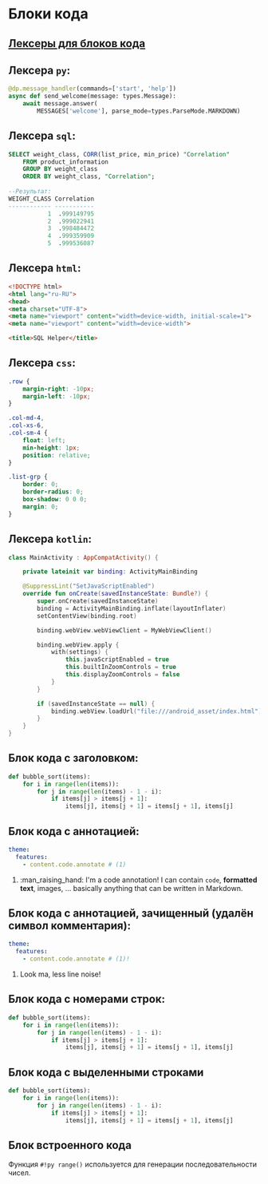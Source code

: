 # Блоки кода

## [Лексеры для блоков кода](https://pygments.org/docs/lexers/)

## Лексера `py`:

``` py
@dp.message_handler(commands=['start', 'help'])
async def send_welcome(message: types.Message):
    await message.answer(
        MESSAGES['welcome'], parse_mode=types.ParseMode.MARKDOWN)
```

## Лексера `sql`:

``` sql
SELECT weight_class, CORR(list_price, min_price) "Correlation"
    FROM product_information
    GROUP BY weight_class
    ORDER BY weight_class, "Correlation";
 
--Результат:    
WEIGHT_CLASS Correlation
------------ -----------
           1  .999149795
           2  .999022941
           3  .998484472
           4  .999359909
           5  .999536087
```

## Лексера `html`:

``` html
<!DOCTYPE html>
<html lang="ru-RU">
<head>
<meta charset="UTF-8">
<meta name="viewport" content="width=device-width, initial-scale=1">
<meta name="viewport" content="width=device-width">

<title>SQL Helper</title>
```

## Лексера `css`:

``` css
.row {
    margin-right: -10px;
    margin-left: -10px;
}

.col-md-4,
.col-xs-6,
.col-sm-4 {
    float: left;
    min-height: 1px;
    position: relative;
}

.list-grp {
    border: 0;
    border-radius: 0;
    box-shadow: 0 0 0;
    margin: 0;
}
```

## Лексера `kotlin`:

``` kotlin
class MainActivity : AppCompatActivity() {

    private lateinit var binding: ActivityMainBinding

    @SuppressLint("SetJavaScriptEnabled")
    override fun onCreate(savedInstanceState: Bundle?) {
        super.onCreate(savedInstanceState)
        binding = ActivityMainBinding.inflate(layoutInflater)
        setContentView(binding.root)

        binding.webView.webViewClient = MyWebViewClient()

        binding.webView.apply {
            with(settings) {
                this.javaScriptEnabled = true
                this.builtInZoomControls = true
                this.displayZoomControls = false
            }
        }

        if (savedInstanceState == null) {
            binding.webView.loadUrl("file:///android_asset/index.html")
        }
    }
}
```

## Блок кода с заголовком:

``` py title="bubble_sort.py"
def bubble_sort(items):
    for i in range(len(items)):
        for j in range(len(items) - 1 - i):
            if items[j] > items[j + 1]:
                items[j], items[j + 1] = items[j + 1], items[j]
```

## Блок кода с аннотацией:

``` yaml
theme:
  features:
    - content.code.annotate # (1)
```

1. :man_raising_hand: I'm a code annotation! I can contain `code`, __formatted
    text__, images, ... basically anything that can be written in Markdown.

## Блок кода с аннотацией, зачищенный (удалён символ комментария):

``` yaml
theme:
  features:
    - content.code.annotate # (1)!
```

1.  Look ma, less line noise!

## Блок кода с номерами строк:

``` py linenums="1"
def bubble_sort(items):
    for i in range(len(items)):
        for j in range(len(items) - 1 - i):
            if items[j] > items[j + 1]:
                items[j], items[j + 1] = items[j + 1], items[j]
```

## Блок кода с выделенными строками

``` py hl_lines="2 3"
def bubble_sort(items):
    for i in range(len(items)):
        for j in range(len(items) - 1 - i):
            if items[j] > items[j + 1]:
                items[j], items[j + 1] = items[j + 1], items[j]
```

## Блок встроенного кода

Функция `#!py range()` используется для генерации последовательности чисел.
